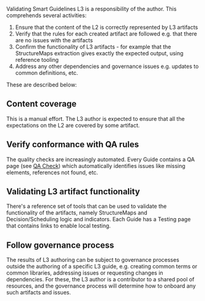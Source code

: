 Validating Smart Guidelines L3 is a responsibility of the author. This comprehends several activities:

1. Ensure that the content of the L2 is correctly represented by L3 artifacts
2. Verify that the rules for each created artifact are followed e.g. that there are no issues with the artifacts
3. Confirm the functionality of L3 artifacts - for example that the StructureMaps extraction gives exactly the expected output, using reference tooling
4. Address any other dependencies and governance issues e.g. updates to common definitions, etc.


These are described below:

## Content coverage
This is a manual effort. The L3 author is expected to ensure that all the expectations on the L2 are covered by some artifact. 

## Verify conformance with QA rules 
The quality checks are increasingly automated. Every Guide contains a QA page (see [QA Check](qa_check.html)) which automatically identifies issues like missing elements, references not found, etc.

## Validating L3 artifact functionality
There's a reference set of tools that can be used to validate the functionality of the artifacts, namely StructureMaps and Decision/Scheduling logic and indicators.
Each Guide has a Testing page that contains links to enable local testing.

## Follow governance process
The results of L3 authoring can be subject to governance processes outside the authoring of a specific L3 guide, e.g. creating common terms or common libraries, addressing issues or requesting changes in dependencies.
For these, the L3 author is a contributor to a shared pool of resources, and the governance process will determine how to onboard any such artifacts and issues.




